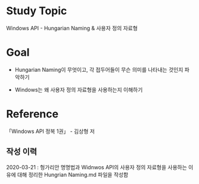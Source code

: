 # Study Topic
  
Windows API - Hungarian Naming & 사용자 정의 자료형  
  
# Goal
  
- Hungarian Naming이 무엇이고, 각 접두어들이 무슨 의미를 나타내는 것인지 파악하기  
  
- Windows는 왜 사용자 정의 자료형을 사용하는지 이해하기  
  
# Reference
  
「Windows API 정복 1권」 - 김상형 저  
  
## 작성 이력
  
2020-03-21 : 헝가리안 명명법과 Widnwos API의 사용자 정의 자료형을 사용하는 이유에 대해 정리한 Hungrian Naming.md 파일을 작성함
